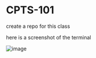 # CPTS-101
create a repo for this class


here is a screenshot of the terminal

![image](https://github.com/user-attachments/assets/36f0c835-107a-4839-aa67-e2064d7bfd58)


